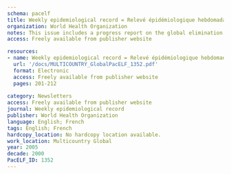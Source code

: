 ```yaml
---
schema: pacelf
title: Weekly epidemiological record = Relevé épidémiologique hebdomadaire
organization: World Health Organization
notes: This issue includes a progress report on the global elimination of lymphatic filariasis
access: Freely available from publisher website

resources:
- name: Weekly epidemiological record = Relevé épidémiologique hebdomadaire
  url: '/docs/MULTICOUNTRY_GlobalPacELF_1352.pdf'
  format: Electronic
  access: Freely available from publisher website
  pages: 201-212
 
category: Newsletters
access: Freely available from publisher website
journal: Weekly epidemiological record
publisher: World Health Organization
language: English; French 
tags: English; French 
hardcopy_location: No hardcopy location available.
work_location: Multicountry Global
year: 2005
decade: 2000
PacELF_ID: 1352
---
```

